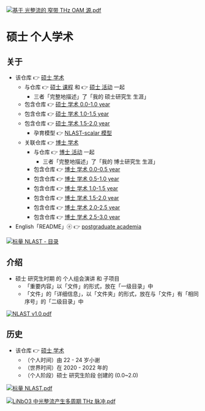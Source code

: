 [![基于 光整流的 窄带 THz OAM 源.pdf](https://gitee.com/ChenZhu-Xie/postgraduate_academia/raw/main/img/3.1__@page_122__1.5_year_-_2021.10.20.png)](https://gitee.com/ChenZhu-Xie/postgraduate_academia/blob/main/1__Group_Meeting/3.1__Multi-cycle_THz_OAM_Source_via_Optical_Rectification_←_Blender+RoamEdit__1.5_year_-_2021.10.20.pdf "基于 光整流的 窄带 THz OAM 源.pdf")

# 硕士 个人学术

## 关于
* 该仓库 👉 [硕士 学术](https://gitee.com/ChenZhu-Xie/postgraduate_academia)
    * 与仓库 👉 [硕士 课程](https://gitee.com/ChenZhu-Xie/postgraduate_courses) 和 👉 [硕士 活动](https://gitee.com/ChenZhu-Xie/postgraduate_activities) 一起
        * 三者「完整地描述」了「我的 硕士研究生 生涯」
    * 包含仓库 👉 [硕士 学术 0.0-1.0 year](https://github.com/ChenZhu-Xie/postgraduate_academia__0.0-1.0_year)
    * 包含仓库 👉 [硕士 学术 1.0-1.5 year](https://github.com/ChenZhu-Xie/postgraduate_academia__1.0-1.5_year)
    * 包含仓库 👉 [硕士 学术 1.5-2.0 year](https://github.com/ChenZhu-Xie/postgraduate_academia__1.5-2.0_year)
        * 孕育模型 👉 [NLAST-scalar 模型](https://gitee.com/ChenZhu-Xie/NLAST)
    * 关联仓库 👉 [博士 学术](https://gitee.com/ChenZhu-Xie/PhD_academia)
        * 与仓库 👉 [博士 活动](https://gitee.com/ChenZhu-Xie/PhD_activities) 一起
            * 三者「完整地描述」了「我的 博士研究生 生涯」
        * 包含仓库 👉 [博士 学术 0.0-0.5 year](https://github.com/ChenZhu-Xie/PhD_academia)
        * 包含仓库 👉 [博士 学术 0.5-1.0 year](https://github.com/ChenZhu-Xie/PhD_academia__0.5-1.0_year)
        * 包含仓库 👉 [博士 学术 1.0-1.5 year](https://github.com/ChenZhu-Xie/PhD_academia__1.0-1.5_year)
        * 包含仓库 👉 [博士 学术 1.5-2.0 year](https://github.com/ChenZhu-Xie/PhD_academia__1.5-2.0_year)
        * 包含仓库 👉 [博士 学术 2.0-2.5 year](https://github.com/ChenZhu-Xie/PhD_academia__2.0-2.5_year)
        * 包含仓库 👉 [博士 学术 2.5-3.0 year](https://github.com/ChenZhu-Xie/PhD_academia__2.5-3.0_year)
* English「README」ⓔ 👉 [postgraduate academia](https://github.com/ChenZhu-Xie/postgraduate_academia)

[![标量 NLAST - 目录](https://gitee.com/ChenZhu-Xie/postgraduate_academia/raw/main/img/4.2__@page_5__2.0_year_-_2022.6.9.png)](https://gitee.com/ChenZhu-Xie/postgraduate_academia/blob/main/1__Group_Meeting/4.2__NLAST_scalar_←_Python+BookxNote_Pro__2.0_year_-_2022.6.9 "标量 NLAST - 目录")

## 介绍
* 硕士 研究生时期 的 个人组会演讲 和 子项目
    * 「重要内容」以「文件」的形式，放在「一级目录」中
    * 「文件」的「详细信息」，以「文件夹」的形式，放在与「文件」有「相同序号」的「二级目录」中

[![NLAST v1.0.pdf](https://gitee.com/ChenZhu-Xie/postgraduate_academia/raw/main/img/4.1__@page_49__2.0_year_-_2022.3.4.png)](https://gitee.com/ChenZhu-Xie/postgraduate_academia/blob/main/1__Group_Meeting/4.1__NLAST_v1.0_←_Python+BookxNote_Pro__2.0_year_-_2022.3.4.pdf "NLAST v1.0.pdf")

<!-- ## 实施 d
1. 演讲 ppt 含视频
    * 要播放视频，需要进入「Presentations」目录下的「子目录」中查看 ppt
2. 学业水平 含「随时间演化」的切片/断面
    * 需要进入「Total_Grades」文件夹的「子文件夹」中查看 相关文件 -->

## 历史
* 该仓库 👉 [硕士 学术](https://gitee.com/ChenZhu-Xie/postgraduate_academia)
    * （个人时间）由 22 - 24 岁小谢
    * （世界时间）在 2020 - 2022 年的
    * （个人阶段）硕士 研究生阶段 创建的 (0.0~2.0)

[![标量 NLAST.pdf](https://gitee.com/ChenZhu-Xie/postgraduate_academia/raw/main/img/4.2__@page_57__2.0_year_-_2022.6.9.png)](https://gitee.com/ChenZhu-Xie/postgraduate_academia/blob/main/1__Group_Meeting/4.2__NLAST_scalar_←_Python+BookxNote_Pro__2.0_year_-_2022.6.9.pdf "标量 NLAST.pdf")

[![LiNbO3 中光整流产生多周期 THz 脉冲.pdf](https://gitee.com/ChenZhu-Xie/postgraduate_academia/raw/main/img/psc.png)](https://gitee.com/ChenZhu-Xie/postgraduate_academia/blob/main/2__Side_Projects/1.1__Presentation_in「Principle_of_Optics」Class__0.5_year_-_2020.10.21.pdf "LiNbO3 中光整流产生多周期 THz 脉冲.pdf")

<!-- ## 软件架构
软件架构说明


## 安装教程

1.  xxxx
2.  xxxx
3.  xxxx

## 使用说明

1.  xxxx
2.  xxxx
3.  xxxx

## 参与贡献

1.  Fork 本仓库
2.  新建 Feat_xxx 分支
3.  提交代码
4.  新建 Pull Request


## 特技

1.  使用 Readme\_XXX.md 来支持不同的语言，例如 Readme\_en.md, Readme\_zh.md
2.  Gitee 官方博客 [blog.gitee.com](https://blog.gitee.com)
3.  你可以 [https://gitee.com/explore](https://gitee.com/explore) 这个地址来了解 Gitee 上的优秀开源项目
4.  [GVP](https://gitee.com/gvp) 全称是 Gitee 最有价值开源项目，是综合评定出的优秀开源项目
5.  Gitee 官方提供的使用手册 [https://gitee.com/help](https://gitee.com/help)
6.  Gitee 封面人物是一档用来展示 Gitee 会员风采的栏目 [https://gitee.com/gitee-stars/](https://gitee.com/gitee-stars/) -->
